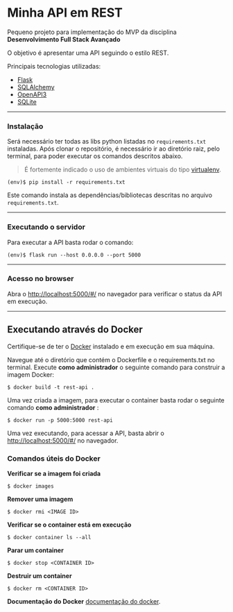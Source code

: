# Minha API em REST

Pequeno projeto para implementação do MVP da disciplina **Desenvolvimento Full Stack Avançado** 

O objetivo é apresentar uma API seguindo o estilo REST.

Principais tecnologias utilizadas:

 - [Flask](https://flask.palletsprojects.com/en/2.3.x/)
 - [SQLAlchemy](https://www.sqlalchemy.org/)
 - [OpenAPI3](https://swagger.io/specification/)
 - [SQLite](https://www.sqlite.org/index.html)

---
### Instalação


Será necessário ter todas as libs python listadas no `requirements.txt` instaladas.
Após clonar o repositório, é necessário ir ao diretório raiz, pelo terminal, para poder executar os comandos descritos abaixo.

> É fortemente indicado o uso de ambientes virtuais do tipo [virtualenv](https://virtualenv.pypa.io/en/latest/installation.html).

```
(env)$ pip install -r requirements.txt
```

Este comando instala as dependências/bibliotecas descritas no arquivo `requirements.txt`.

---
### Executando o servidor


Para executar a API  basta rodar o comando:

```
(env)$ flask run --host 0.0.0.0 --port 5000
```

---
### Acesso no browser

Abra o [http://localhost:5000/#/](http://localhost:5000/#/) no navegador para verificar o status da API em execução.

---

## Executando através do Docker

Certifique-se de ter o [Docker](https://docs.docker.com/engine/install/) instalado e em execução em sua máquina.

Navegue até o diretório que contém o Dockerfile e o requirements.txt no terminal. Execute **como administrador** o seguinte comando para construir a imagem Docker:

```
$ docker build -t rest-api .
```

Uma vez criada a imagem, para executar o container basta rodar o seguinte comando **como administrador** :

```
$ docker run -p 5000:5000 rest-api
```

Uma vez executando, para acessar a API, basta abrir o [http://localhost:5000/#/](http://localhost:5000/#/) no navegador.


### Comandos úteis do Docker

**Verificar se a imagem foi criada**

```
$ docker images
```

**Remover uma imagem**

```
$ docker rmi <IMAGE ID>
```

**Verificar se o container está em execução**

```
$ docker container ls --all
```

**Parar um container**

```
$ docker stop <CONTAINER ID>
```

**Destruir um container**

```
$ docker rm <CONTAINER ID>
```

**Documentação do Docker** [documentação do docker](https://docs.docker.com/engine/reference/run/).
